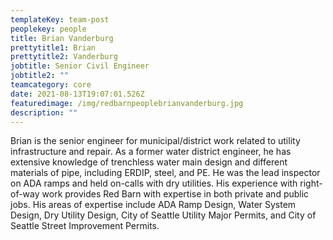 ```yaml
---
templateKey: team-post
peoplekey: people
title: Brian Vanderburg
prettytitle1: Brian
prettytitle2: Vanderburg
jobtitle: Senior Civil Engineer
jobtitle2: ""
teamcategory: core
date: 2021-08-13T19:07:01.526Z
featuredimage: /img/redbarnpeoplebrianvanderburg.jpg
description: ""
---
```


<!--StartFragment-->

Brian is the senior engineer for municipal/district work related to utility infrastructure and repair. As a former water district engineer, he has extensive knowledge of trenchless water main design and different materials of pipe, including ERDIP, steel, and PE. He was the lead inspector on ADA ramps and held on-calls with dry utilities. His experience with right-of-way work provides Red Barn with expertise in both private and public jobs. His areas of expertise include ADA Ramp Design, Water System Design, Dry Utility Design, City of Seattle Utility Major Permits, and City of Seattle Street Improvement Permits.

<!--EndFragment-->
